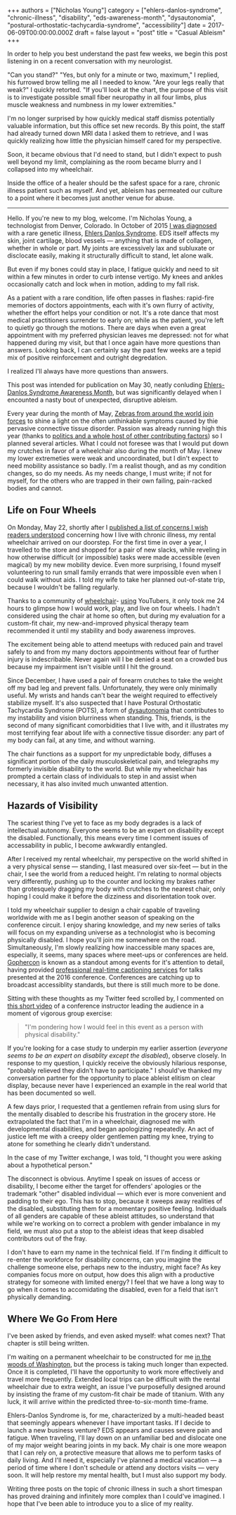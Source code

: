 +++
authors = ["Nicholas Young"]
category = ["ehlers-danlos-syndrome", "chronic-illness", "disability", "eds-awareness-month", "dysautonomia", "postural-orthostatic-tachycardia-syndrome", "accessibility"]
date = 2017-06-09T00:00:00.000Z
draft = false
layout = "post"
title = "Casual Ableism"
+++

In order to help you best understand the past few weeks, we begin this post listening in on a recent conversation with my neurologist.

"Can you stand?" "Yes, but only for a minute or two, maximum," I replied, his
furrowed brow telling me all I needed to know. "Are your legs really that weak?" I quickly retorted.
"If you'll look at the chart, the purpose of this visit is to
investigate possible small fiber neuropathy in all four limbs, plus muscle
weakness and numbness in my lower extremities."

I'm no longer surprised by how quickly medical staff dismiss potentially
valuable information, but this office set new records. By this point, the staff
had already turned down MRI data I asked them to retrieve, and I was quickly
realizing how little the physician himself cared for my perspective.

Soon, it became obvious that I'd need to stand, but I didn't expect to push well beyond
my limit, complaining as the room became blurry and I collapsed into my
wheelchair.

Inside the office of a healer should be the safest space for a rare, chronic
illness patient such as myself. And yet, ableism has permeated our culture to a
point where it becomes just another venue for abuse.

---

Hello. If you're new to my blog, welcome. I'm Nicholas Young, a technologist
from Denver, Colorado. In October of 2015 [I was
diagnosed](/2016-05/life-on-the-inside/) with a rare genetic illness, [Ehlers
Danlos Syndrome](https://ehlers-danlos.org). EDS itself affects my skin, joint
cartilage, blood vessels &mdash; anything that is made of collagen, whether in
whole or part. My joints are excessively lax and subluxate or disclocate easily,
making it structurally difficult to stand, let alone walk.

But even if my bones could stay in place, I fatigue quickly and need to sit
within a few minutes in order to curb intense vertigo. My knees and ankles
occasionally catch and lock when in motion, adding to my fall risk.

As a patient with a rare condition, life often passes in flashes: rapid-fire
memories of doctors appointments, each with it's own flurry of activity,
whether the effort helps your condition or not. It's a rote dance
that most medical practitioners surrender to early on; while as the patient,
you're left to quietly go through the motions. There are days when even a great
appointment with my preferred physician leaves me depressed: not for what
happened during my visit, but that I once again have more questions than
answers. Looking back, I can certainly say the past few weeks are a tepid mix of
positive reinforcement and outright degredation.

I realized I'll always have more questions than answers.

This post was intended for publication on May 30, neatly conluding
[Ehlers-Danlos Syndrome Awareness Month](https://ehlers-danlos.com/dazzle/), but
was significantly delayed when I encounted a nasty bout of unexpected,
disruptive ableism.

Every year during the month of May, [Zebras from around the world join
forces](https://ehlers-danlos.com/dazzle/) to shine a light on the often
unthinkable symptoms caused by thie pervasive connective tissue disorder.
Passion was already running high this year (thanks to [politics and a whole host
of other contributing factors](/2017-05/becoming-disabled/)) so I planned
several articles. What I could not foresee was that I would put down my crutches
in favor of a wheelchair also during the month of May. I knew my lower
extremeties were weak and uncoordinated, but I din't expect to need mobility
assistance so badly. I'm a realist though, and as my condition changes, so do my
needs. As my needs change, I must write; if not for myself, for the others who
are trapped in their own failing, pain-racked bodies and cannot.

## Life on Four Wheels

On Monday, May 22, shortly after I [published a list of concerns I wish readers
understood](/2017-05/what-i-wish-you-understood-about-my-chronic-illness/)
concerning how I live with chronic illness, my rental wheelchair arrived on our
doorstep. For the first time in over a year, I travelled to the store and
shopped for a pair of new slacks, while reveling in how otherwise difficult (or
impossible) tasks were made accessible (even magical) by my new mobility device.
Even more surprising, I found myself volunteering to run small family errands
that were impossible even when I could walk without aids. I told my wife to
take her planned out-of-state trip, because I wouldn't be falling regularly.

Thanks to a community of [wheelchair](https://www.youtube.com/user/heycrip)-
[using](https://www.youtube.com/user/theannieelainey) YouTubers, it only took me
24 hours to glimpse how I would work, play, and live on four wheels. I hadn't
considered using the chair at home so often, but during my evaluation for a
custom-fit chair, my new-and-improved physical therapy team recommended it until
my stability and body awareness improves.

The excitement being able to attend meetups with reduced pain and travel
safely to and from my many doctors appointments without fear of further injury is
indescribable. Never again will I be denied a seat on a crowded bus because my
impairment isn't visible until I hit the ground.

Since December, I have used a pair of forearm crutches to take the weight off my
bad leg and prevent falls. Unfortunately, they were only minimally useful. My
wrists and hands can't bear the weight required to effectively stabilize
myself. It's also suspected that I have Postural Orthostatic Tachycardia
Syndrome (POTS), a form of
[dysautonomia](http://www.dysautonomiainternational.org/page.php?ID=30) that
contributes to my instability and vision blurriness when standing. This, friends,
is the second of many significant comorbidities that I live with, and it
illustrates my most terrifying fear about life with a connective tissue
disorder: any part of my body can fail, at any time, and without warning.

The chair functions as a support for my unpredictable body, diffuses a
significant portion of the daily musculoskeletical pain, and telegraphs my
formerly invisible disability to the world. But while my wheelchair has prompted
a certain class of individuals to step in and assist when necessary, it has also
invited much unwanted attention.

## Hazards of Visibility

The scariest thing I've yet to face as my body degrades is a lack of intellectual
autonomy. Everyone seems to be an expert on disability except the disabled.
Functionally, this means every time I comment issues of accessability in public,
I become awkwardly entangled.

After I received my rental wheelchair, my perspective on the world shifted in a
very physical sense &mdash; standing, I last measured over six-feet &mdash; but
in the chair, I see the world from a reduced height. I'm relating to normal
objects very differently, pushing up to the counter and locking my brakes rather
than grotesquely dragging my body with crutches to the nearest chair, only
hoping I could make it before the dizziness and disorientation took over.

I told my wheelchair supplier to design a chair capable of traveling worldwide
with me as I begin another season of speaking on the conference circuit. I enjoy
sharing knowledge, and my new series of talks will focus on my expanding
universe as a technologist who is becoming physically disabled. I hope you'll
join me somewhere on the road. Simultaneously, I'm slowly realizing how
inaccessible many spaces are, especially, it seems, many spaces where meet-ups
or conferences are held. [Gophercon](https://gophercon.com) is known as a
standout among events for it's attention to detail, having provided
[professional real-time captioning
services](https://twitter.com/gophercon/status/753604502268149760) for talks
presented at the 2016
conference. Conferences are catching up to broadcast accessiblity standards,
but there is still much more to be done.

Sitting with these thoughts as my Twitter feed scrolled by, I commented on [this
short video](https://twitter.com/nicholaswyoung/status/867220778043002884) of a
conference instructor leading the audience in a moment of vigorous group
exercise:

> "I'm pondering how I would feel in this event as a person with physical
> disability."

If you're looking for a case study to underpin my earlier assertion (*everyone
seems to be an expert on disablity except the disabled*), observe closely. In
response to my question, I quickly receive the obviously hilarious response,
"probably relieved they didn't have to participate." I should've thanked my
conversation partner for the opportunity to place ableist elitism on clear
display, because never have I experienced an example in the real world
that has been documented so well.

A few days prior, I requested that a gentlemen refrain from using slurs for the
mentally disabled to describe his frustration in the grocery store. He
extrapolated the fact that I'm in a wheelchair, diagnosed me with developmental
disabilities, and began apologizing repeatedly. An act of justice left me with a
creepy older gentlemen patting my knee, trying to atone for something he clearly didn't understand.

In the case of my Twitter exchange, I was told, "I thought you were asking about
a hypothetical person."

The disconnect is obvious. Anytime I speak on issues of access or disability,
I become either the target for offenders' apologies or the trademark "other"
disabled individual &mdash; which ever is more convenient and padding to their
ego. This has to stop, because it sweeps away realities of the disabled,
substituting them for a momentary positive feeling. Individuals of all genders are
capable of these ableist attitudes, so understand that while we're working on to
correct a problem with gender imbalance in my field, we must also put a stop to
the ableist ideas that keep disabled contributors out of the fray.

I don't have to earn my name in the technical field. If I'm finding it difficult
to re-enter the workforce for disability concerns, can you imagine the challenge
someone else, perhaps new to the industry, might face? As key companies focus
more on output, how does this align with a productive strategy for someone with
limited energy? I feel that we have a long way to go when it comes to
accomidating the disabled, even for a field that isn't physically
demanding.

## Where We Go From Here

I've been asked by friends, and even asked myself: what comes next? That chapter
is still being written.

I'm waiting on a permanent wheelchair to be constructed for me [in the woods of
Washington](https://permobilus.com/products/manual-wheelchairs-by-tilite/), but
the process is taking much longer than expected. Once it is completed, I'll have
the opportunity to work more effectively and travel more frequently. Extended local trips can be difficult
with the rental wheelchair due to extra weight, an issue I've purposefully designed around
by insisting the frame of my custom-fit chair be made of titanium. With any luck, it will arrive within
the predicted three-to-six-month time-frame.

Ehlers-Danlos Syndrome is, for me, characterized by a multi-headed beast that
seemingly appears whenever I have important tasks. If I decide to launch a new
business venture? EDS appears and causes severe pain and fatigue. When
traveling, I'll lay down on an unfamiliar bed and dislocate one of my major
weight bearing joints in my back. My chair is one more weapon that I can rely
on, a protective measure that allows me to perform tasks of daily living. And
I'll need it, especially I've planned a medical vacation &mdash; a period of time where I
don't schedule or attend any doctors visits &mdash; very soon. It will
help restore my mental health, but I must also support my body.

Writing three posts on the topic of chronic illness in such a short timespan has
proved draining and infinitely more complex than I could've imagined. I hope
that I've been able to introduce you to a slice of my reality.
